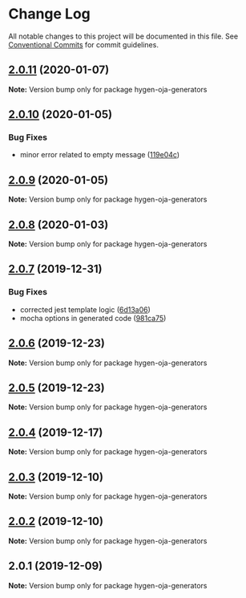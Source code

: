 # Change Log

All notable changes to this project will be documented in this file.
See [Conventional Commits](https://conventionalcommits.org) for commit guidelines.

## [2.0.11](https://github.com/eBay/oja/compare/hygen-oja-generators@2.0.10...hygen-oja-generators@2.0.11) (2020-01-07)

**Note:** Version bump only for package hygen-oja-generators





## [2.0.10](https://github.com/eBay/oja/compare/hygen-oja-generators@2.0.9...hygen-oja-generators@2.0.10) (2020-01-05)


### Bug Fixes

* minor error related to empty message ([119e04c](https://github.com/eBay/oja/commit/119e04c7bcb7d012cb0a12a1a984333cf796ddb8))





## [2.0.9](https://github.com/eBay/oja/compare/hygen-oja-generators@2.0.8...hygen-oja-generators@2.0.9) (2020-01-05)

**Note:** Version bump only for package hygen-oja-generators





## [2.0.8](https://github.com/eBay/oja/compare/hygen-oja-generators@2.0.7...hygen-oja-generators@2.0.8) (2020-01-03)

**Note:** Version bump only for package hygen-oja-generators





## [2.0.7](https://github.com/eBay/oja/compare/hygen-oja-generators@2.0.6...hygen-oja-generators@2.0.7) (2019-12-31)


### Bug Fixes

* corrected jest template logic ([6d13a06](https://github.com/eBay/oja/commit/6d13a06ffaef3e2902bab956c421e6505ca26447))
* mocha options in generated code ([981ca75](https://github.com/eBay/oja/commit/981ca75c000042fbc9abb0f940cb02bf1af34f74))





## [2.0.6](https://github.com/eBay/oja/compare/hygen-oja-generators@2.0.5...hygen-oja-generators@2.0.6) (2019-12-23)

**Note:** Version bump only for package hygen-oja-generators





## [2.0.5](https://github.com/eBay/oja/compare/hygen-oja-generators@2.0.4...hygen-oja-generators@2.0.5) (2019-12-23)

**Note:** Version bump only for package hygen-oja-generators





## [2.0.4](https://github.com/eBay/oja/compare/hygen-oja-generators@2.0.3...hygen-oja-generators@2.0.4) (2019-12-17)

**Note:** Version bump only for package hygen-oja-generators





## [2.0.3](https://github.com/eBay/oja/compare/hygen-oja-generators@2.0.2...hygen-oja-generators@2.0.3) (2019-12-10)

**Note:** Version bump only for package hygen-oja-generators





## [2.0.2](https://github.com/eBay/oja/compare/hygen-oja-generators@2.0.1...hygen-oja-generators@2.0.2) (2019-12-10)

**Note:** Version bump only for package hygen-oja-generators





## 2.0.1 (2019-12-09)

**Note:** Version bump only for package hygen-oja-generators
